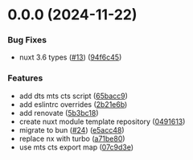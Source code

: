 # 0.0.0 (2024-11-22)

### Bug Fixes

- nuxt 3.6 types ([#13](https://github.com/Hebilicious/nuxt-module-template/issues/13)) ([94f6c45](https://github.com/Hebilicious/nuxt-module-template/commit/94f6c45702f72f748924ea65ac25c9b0d36a095f))

### Features

- add dts mts cts script ([65bacc9](https://github.com/Hebilicious/nuxt-module-template/commit/65bacc928a23dc5e171658699e52efc205774de3))
- add eslintrc overrides ([2b21e6b](https://github.com/Hebilicious/nuxt-module-template/commit/2b21e6bed7f852bfe9f7ab4d180a63a3d8bf8fc3))
- add renovate ([5b3bc18](https://github.com/Hebilicious/nuxt-module-template/commit/5b3bc18ebfd46994b16bf31ba73f7096d07bcbd2))
- create nuxt module template repository ([0491613](https://github.com/Hebilicious/nuxt-module-template/commit/0491613e6d2d7328fc1441214c4ff1582cf51b8f))
- migrate to bun ([#24](https://github.com/Hebilicious/nuxt-module-template/issues/24)) ([e5acc48](https://github.com/Hebilicious/nuxt-module-template/commit/e5acc489e45c551ed59d40a2b91bd9477b697586))
- replace nx with turbo ([a71be80](https://github.com/Hebilicious/nuxt-module-template/commit/a71be80b949a3fa703d9ff4e016a76a5bce4e40f))
- use mts cts export map ([07c9d3e](https://github.com/Hebilicious/nuxt-module-template/commit/07c9d3e2592f27c617b247835cce372c4ac1c132))
